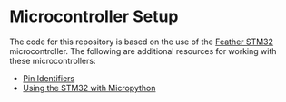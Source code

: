 # Microcontroller Setup

The code for this repository is based on the use of the [Feather STM32](https://www.adafruit.com/product/4382) microcontroller. The following are additional resources for working with these microcontrollers:
- [Pin Identifiers](https://github.com/micropython/micropython/blob/master/ports/stm32/boards/ADAFRUIT_F405_EXPRESS/pins.csv)
- [Using the STM32 with Micropython](https://learn.adafruit.com/adafruit-stm32f405-feather-express/micropython-setup)
